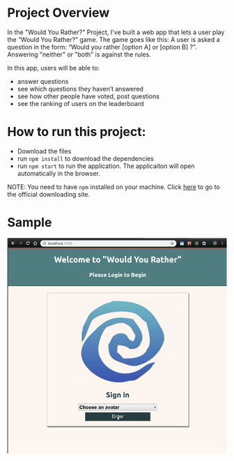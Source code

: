 # Project Overview

In the "Would You Rather?" Project, I've built a web app that lets a user play the “Would You Rather?” game. The game goes like this: A user is asked a question in the form: “Would you rather [option A] or [option B] ?”. Answering "neither" or "both" is against the rules.

In this app, users will be able to:
 - answer questions
 - see which questions they haven’t answered
 - see how other people have voted, post questions
 - see the ranking of users on the leaderboard

# How to run this project:

- Download the files
- run `npm install` to download the dependencies
- run `npm start` to run the application. The applicaiton will open automatically in the browser.

NOTE: You need to have `npm` installed on your machine. Click [here](https://docs.npmjs.com/downloading-and-installing-node-js-and-npm) to go to the official downloading site.

# Sample

![Sample Gif of Project](wouldyourather.gif)